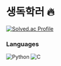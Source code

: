# 생독학러 🔥
[![Solved.ac Profile](http://mazassumnida.wtf/api/v2/generate_badge?boj=tuna200538)](https://solved.ac/tuna200538/)

### Languages
![Python](https://img.shields.io/badge/Python-3776AB.svg?&style=for-the-badge&logo=Python&logoColor=white)
![C](https://img.shields.io/badge/C-1572B6.svg?&style=for-the-badge&logo=C&logoColor=white)
<!--
**tunatuna123/tunatuna123** is a ✨ _special_ ✨ repository because its `README.md` (this file) appears on your GitHub profile.

Here are some ideas to get you started:

- 🔭 I’m currently working on ...
- 🌱 I’m currently learning ...
- 👯 I’m looking to collaborate on ...
- 🤔 I’m looking for help with ...
- 💬 Ask me about ...
- 📫 How to reach me: ...
- 😄 Pronouns: ...
- ⚡ Fun fact: ...
-->
